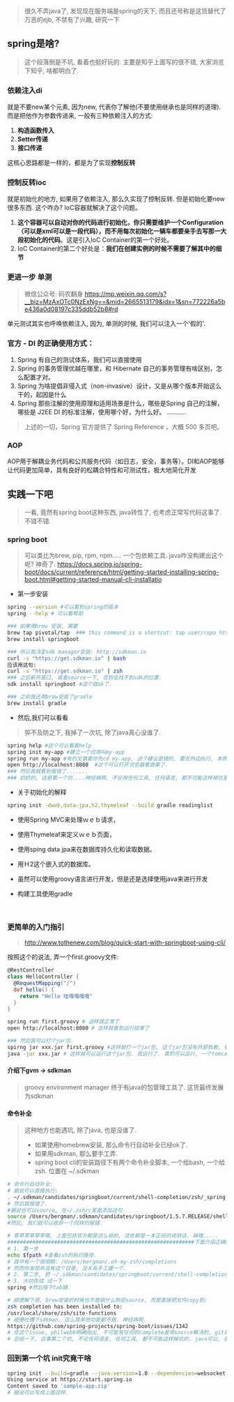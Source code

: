 > 很久不弄java了, 发现现在服务端是spring的天下, 而且还号称是这货替代了万恶的ejb, 不禁有了兴趣, 研究一下

## spring是啥?

> 这个段落倒是不坑, 看着也挺好玩的. 主要是知乎上面写的很不错, 大家浏览下知乎, 啥都明白了.

### 依赖注入di

就是不要new某个元素, 因为new, 代表你了解他(不要使用继承也是同样的道理). 而是把他作为参数传进来, 一般有三种依赖注入的方式:

1. **构造函数传入**
2. **Setter传递**
3. **接口传递**

这核心思路都是一样的，都是为了实现**控制反转**

### 控制反转ioc

就是初始化的地方, 如果用了依赖注入, 那么久实现了控制反转. 但是初始化要new很多东西. 这个咋办? IoC容器就解决了这个问题。

1. **这个容器可以自动对你的代码进行初始化，你只需要维护一个Configuration（可以是xml可以是一段代码），而不用每次初始化一辆车都要亲手去写那一大段初始化的代码**。这是引入IoC Container的第一个好处。
2. IoC Container的第二个好处是：**我们在创建实例的时候不需要了解其中的细节**

### 更进一步 单测

> 微信公众号: 码农翻身  https://mp.weixin.qq.com/s?__biz=MzAxOTc0NzExNg==&mid=2665513179&idx=1&sn=772226a5be436a0d08197c335ddb52b8#rd

单元测试其实也呼唤依赖注入, 因为, 单测的时候, 我们可以注入一个'假的'.



### 官方 - DI 的正确使用方式：

1. Spring 有自己的测试体系，我们可以直接使用
2. Spring 的事务管理优越在哪里，和 Hibernate 自己的事务管理有啥区别，怎么配置才对。
3. Spring 为啥提倡非侵入式（non-invasive）设计，又是从哪个版本开始这么干的，起因是什么
4. Spring 那些注解的使用原理和适用场景是什么，哪些是Spring 自己的注解，哪些是 J2EE DI 的标准注解，使用哪个好，为什么好。
  ...........

> 上述的一切，Spring 官方提供了 Spring Reference ，大概 500 多页吧。

### AOP

AOP用于解耦业务代码和公共服务代码（如日志，安全，事务等）。DI和AOP能够让代码更加简单，具有良好的松耦合特性和可测试性，极大地简化开发

## 实践一下吧

> 一看, 竟然有spring boot这种东西, java转性了, 也考虑正常写代码这事了. 不错不错.

### spring boot

> 可以类比为brew, pip, rpm, npm….. 一个包依赖工具. java咋没构建出这个呢? 神奇了. https://docs.spring.io/spring-boot/docs/current/reference/html/getting-started-installing-spring-boot.html#getting-started-manual-cli-installatio



- 第一步安装

```sh
spring --version #可以看到spring的版本
spring --help # 可以看帮助

### 如果用brew 安装, 需要
brew tap pivotal/tap  ### this command is a shortcut: tap user/repo https://github.com/user/homebrew-repo
brew install springboot

### 所以我决定sdk manager安装: http://sdkman.io
curl -s "https://get.sdkman.io" | bash
应该用这句:
curl -s "https://get.sdkman.io" | zsh
### 之后新开窗口, 或者source一下, 否则会找不到sdk的位置.
sdk install springboot #这个就ok了.

### 之前我还用brew安装了gradle
brew install gradle
```

- 然后,我们可以看看

> 猝不及防之下, 我掉了一次坑, 除了java真心没谁了.

```sh
spring help #这个可以看看help
spring init my-app #建立一个应用叫my-app
spring run my-app #有的文章要你先cd my-app, 这个建议是错的, 要在外边执行, 本质上, spring要知道你需要运行哪个文件(目录也是文件)
open http://localhost:8080  #这个可以打开浏览器看效果了.
### 然后我就看到报错了.......
### 奶奶的, 这是第一个坑....神经病啊, 不论用任何工具, 任何语言, 都不可能这样掉坑里的, java可以. 
```

- 关于初始化的解释

```sh
spring init -dweb,data-jpa,h2,thymeleaf --build gradle readinglist
```

- 使用Spring MVC来处理ｗｅｂ请求，

- 使用Thymeleaf来定义ｗｅｂ页面，

- 使用sping data jpa来在数据库持久化和读取数据。

- 用Ｈ2这个嵌入式的数据库。

- 虽然可以使用groovy语言进行开发，但是还是选择使用java来进行开发

- 构建工具使用gradle

  ​

### 更简单的入门指引

> http://www.tothenew.com/blog/quick-start-with-springboot-using-cli/

按照这个的说法, 弄一个first.groovy文件:

```groovy
@RestController
class HelloController {
  @RequestMapping("/")
  def hello() {
    return "Hello 哇嘎嘎嘎嘎"
  }
}
```

```sh
spring run first.groovy # 这样就正常了
open http://localhost:8080 # 这样就看到运行结果了

### 然后我可以打个jar包.
spirng jar xxx.jar first.groovy #这样就打一个jar包, 这个jar包没有外部依赖, 依赖都打包进去了. 我打了, jar包18m.
java -jar xxx.jar # 这样就可以运行这个jar包. 我运行了. 真的可以运行, 一个tomcat的服务. 这样运行和第一句的结果一模一样: spring run first.groovy
```

#### 介绍下gvm -> sdkman

> groovy environment manager 终于有java的包管理工具了.
> 这货最终发展为sdkman

#### 命令补全

> 这种地方也能遇坑, 除了java, 也是没谁了.
>
> - 如果使用homebrew安装, 那么命令行自动补全已经ok了.
> - 如果用sdkman, 那么要手工弄.
> - spring boot cli的安装路径下有两个命令补全脚本, 一个给bash, 一个给zsh. 位置在 ~/.sdkman

```sh
# 命令行自动补全:
# 据说可以直接执行: 
. ~/.sdkman/candidates/springboot/current/shell-completion/zsh/_spring
# 然后就报错了.
#据说也可以source, 在~/.zshrc里面添加这句
source /Users/bergman/.sdkman/candidates/springboot/1.5.7.RELEASE/shell-completion/zsh/_spring # 这个地方记得把前面的地址换成你的, ~貌似不行, 需要/这样的绝对地址.
#然后, 我们就可以收获一个同样的报错.

# 草草草草草草哦, 上面包括官方都是这么说的, 这些都是一本正经的说胡话. 妹哦..... 
############################################################下面介绍正确的姿势:
# 1. 第一步
echo $fpath #查看zsh的执行路径. 
# 其中有一个很顺眼: /Users/bergman/.oh-my-zsh/completions
# 然而你发现并没有这个目录, 没关系手工建一个.
# 2. 第二步, 把 ~/.sdkman/candidates/springboot/current/shell-completion/zsh/_spring copy到刚刚建立的目录里面.
# 3. 大功告成 试一下
spring #然后按下tab键.

# 顺便解下惑, brew安装的时候也不是搞什么狗屁source, 而是直接把文件copy到: 
zsh completion has been installed to:
/usr/local/share/zsh/site-functions
# 顺便吐槽下sdkman, 这么简单地功能都不做. 神经病啊.
https://github.com/spring-projects/spring-boot/issues/1342 
# 在这个issue, philwebb明确指出, 不可能有任何的complete是用source解决的, git的也不行, 必然是把script copy到某个$fpath里面才行, 但是, 他奶奶的, 各种spring的指引以及官方文档都说source, 这帮人都他娘的不试一下吗? java就是这个问题, 大家都在闭着眼睛胡说八道.
# 总结一下, 这事第二个坑, 不论任何语言, 任何工具, 都不可能这样掉坑的. java可以, 就是这么神奇. 官网, 实践导引, 各种书籍, 众口一词, 用source. 神经啊.....
```

### 回到第一个坑 init究竟干啥

```sh
spring init --build=gradle --java-version=1.8 --dependencies=websocket --packaging=war sample-app.zip
Using service at https://start.spring.io
Content saved to 'sample-app.zip'
# 据说可以写成上面这样.
```

